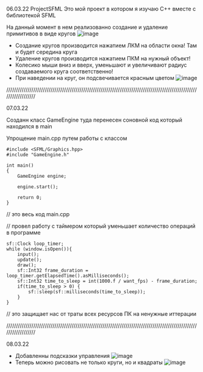06.03.22
ProjectSFML 
Это мой проект в котором я изучаю C++ вместе с библиотекой SFML

На данный момент в нем реализованно создание и удаление примитивов в виде кругов
![image](https://user-images.githubusercontent.com/93863311/156939845-70554b41-0c2d-49a7-9d02-63b44a26c30d.png)

- Создание кругов производится нажатием ЛКМ на области окна! Там и будет середина круга
- Удаление кругов производится нажатием ПКМ на нужный объект!
- Колесико мыши вниз и вверх, уменьшают и увеличивают радиус создаваемого круга соответственно!
- При наведении на круг, он подсвечивается красным цветом
![image](https://user-images.githubusercontent.com/93863311/156940043-f8ec7362-2c18-4556-9ec4-41e952d00f70.png)

//////////////////////////////////////////////////////////////////////////////////////////////////////////////////

07.03.22

Созданн класс GameEngine туда перенесен соновной код который находился в main

Упрощение main.cpp путем работы с классом
```
#include <SFML/Graphics.hpp>
#include "GameEngine.h"

int main()
{
	GameEngine engine;

	engine.start();
	
	return 0;
}
```
// это весь код main.cpp

// провел работу с таймером который уменьшает количество операций в программе
```
sf::Clock loop_timer;
while (window.isOpen()){
	input();
	update();
	draw();
	sf::Int32 frame_duration = loop_timer.getElapsedTime().asMilliseconds(); 
	sf::Int32 time_to_sleep = int(1000.f / want_fps) - frame_duration;
	if(time_to_sleep > 0) {
		sf::sleep(sf::milliseconds(time_to_sleep));
	}
}
```
// это защищает нас от траты всех ресурсов ПК на ненужные иттерации

//////////////////////////////////////////////////////////////////////////////////////////////////////////////////

08.03.22

 - Добавленны подсказки управления
![image](https://user-images.githubusercontent.com/93863311/157323683-768e670d-44b5-44ca-bfe7-5112f7183489.png)
 - Теперь можно рисовать не только круги, но и квадраты 
![image](https://user-images.githubusercontent.com/93863311/157323866-b2414f61-8fa2-4431-817d-236711d46f77.png)

  
